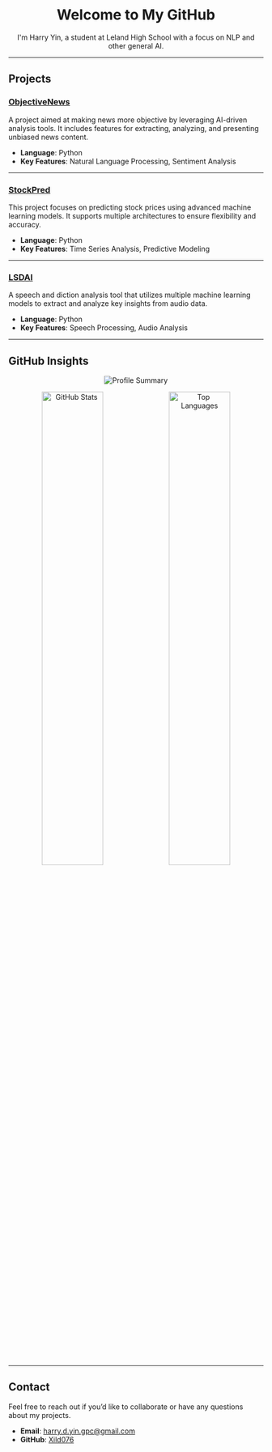 <h1 align="center">Welcome to My GitHub</h1>
<p align="center">
  I'm Harry Yin, a student at Leland High School with a focus on NLP and other general AI.
</p>

---

## Projects

### [ObjectiveNews](https://github.com/Xild076/ObjectiveNews)
A project aimed at making news more objective by leveraging AI-driven analysis tools. It includes features for extracting, analyzing, and presenting unbiased news content.

- **Language**: Python  
- **Key Features**: Natural Language Processing, Sentiment Analysis  

---

### [StockPred](https://github.com/Xild076/StockPred)
This project focuses on predicting stock prices using advanced machine learning models. It supports multiple architectures to ensure flexibility and accuracy.

- **Language**: Python  
- **Key Features**: Time Series Analysis, Predictive Modeling  

---

### [LSDAI](https://github.com/Xild076/LSDAI)
A speech and diction analysis tool that utilizes multiple machine learning models to extract and analyze key insights from audio data.

- **Language**: Python  
- **Key Features**: Speech Processing, Audio Analysis  

---

## GitHub Insights

<p align="center">
  <img src="https://github-profile-summary-cards.vercel.app/api/cards/profile-details?username=Xild076&theme=github_dark" alt="Profile Summary" />
</p>

<p align="center">
  <img src="https://github-readme-stats.vercel.app/api?username=Xild076&show_icons=true&hide_title=true&count_private=true&theme=github_dark" alt="GitHub Stats" style="width: 49%; display: inline-block;" />
  <img src="https://github-readme-stats.vercel.app/api/top-langs/?username=Xild076&layout=compact&theme=github_dark" alt="Top Languages" style="width: 49%; display: inline-block;" />
</p>

---

## Contact

Feel free to reach out if you’d like to collaborate or have any questions about my projects.

- **Email**: [harry.d.yin.gpc@gmail.com](mailto:harry.d.yin.gpc@gmail.com)
- **GitHub**: [Xild076](https://github.com/Xild076)
